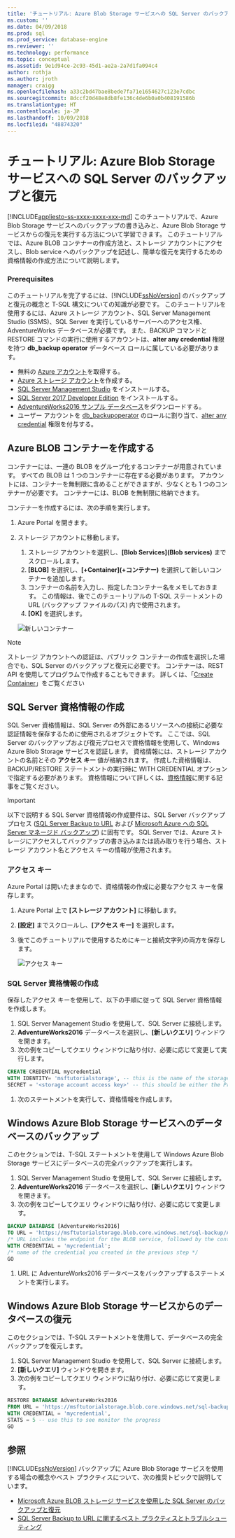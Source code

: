```yaml
---
title: 'チュートリアル: Azure Blob Storage サービスへの SQL Server のバックアップと復元 | Microsoft Docs'
ms.custom: ''
ms.date: 04/09/2018
ms.prod: sql
ms.prod_service: database-engine
ms.reviewer: ''
ms.technology: performance
ms.topic: conceptual
ms.assetid: 9e1d94ce-2c93-45d1-ae2a-2a7d1fa094c4
author: rothja
ms.author: jroth
manager: craigg
ms.openlocfilehash: a33c2bd47bae8bede7fa71e1654627c123e7cdbc
ms.sourcegitcommit: 8dccf20d48e8db8fe136c4de6b0a0b408191586b
ms.translationtype: HT
ms.contentlocale: ja-JP
ms.lasthandoff: 10/09/2018
ms.locfileid: "48874320"
---
```

# <a name="tutorial-sql-server-backup-and-restore-to-azure-blob-storage-service"></a>チュートリアル: Azure Blob Storage サービスへの SQL Server のバックアップと復元
[!INCLUDE[appliesto-ss-xxxx-xxxx-xxx-md](../includes/appliesto-ss-xxxx-xxxx-xxx-md.md)]
このチュートリアルで、Azure Blob Storage サービスへのバックアップの書き込みと、Azure Blob Storage サービスからの復元を実行する方法について学習できます。  このチュートリアルでは、Azure BLOB コンテナーの作成方法と、ストレージ アカウントにアクセスし、Blob service へのバックアップを記述し、簡単な復元を実行するための資格情報の作成方法について説明します。
  
### <a name="prerequisites"></a>Prerequisites  
このチュートリアルを完了するには、[!INCLUDE[ssNoVersion](../includes/ssnoversion-md.md)] のバックアップと復元の概念と T-SQL 構文についての知識が必要です。 このチュートリアルを使用するには、Azure ストレージ アカウント、SQL Server Management Studio (SSMS)、SQL Server を実行しているサーバーへのアクセス権、AdventureWorks データベースが必要です。 また、BACKUP コマンドと RESTORE コマンドの実行に使用するアカウントは、**alter any credential** 権限を持つ **db_backup operator** データベース ロールに属している必要があります。 

- 無料の [Azure アカウント](https://azure.microsoft.com/offers/ms-azr-0044p/)を取得する。
- [Azure ストレージ アカウント](https://docs.microsoft.com/azure/storage/common/storage-quickstart-create-account?tabs=portal)を作成する。
- [SQL Server Management Studio](https://docs.microsoft.com/sql/ssms/download-sql-server-management-studio-ssms) をインストールする。
- [SQL Server 2017 Developer Edition](https://www.microsoft.com/sql-server/sql-server-downloads) をインストールする。
- [AdventureWorks2016 サンプル データベース](https://docs.microsoft.com/sql/samples/adventureworks-install-configure)をダウンロードする。
- ユーザー アカウントを [db_backupoperator](https://docs.microsoft.com/sql/relational-databases/security/authentication-access/database-level-roles) のロールに割り当て、[alter any credential](https://docs.microsoft.com/sql/t-sql/statements/alter-credential-transact-sql) 権限を付与する。 


## <a name="create-azure-blob-container"></a>Azure BLOB コンテナーを作成する
コンテナーには、一連の BLOB をグループ化するコンテナーが用意されています。 すべての BLOB は 1 つのコンテナーに存在する必要があります。 アカウントには、コンテナーを無制限に含めることができますが、少なくとも 1 つのコンテナーが必要です。 コンテナーには、BLOB を無制限に格納できます。 

コンテナーを作成するには、次の手順を実行します。

1. Azure Portal を開きます。 
1. ストレージ アカウントに移動します。 
   1. ストレージ アカウントを選択し、**[Blob Services]\(Blob services\)** までスクロールします。
   1. **[BLOB]** を選択し、**[+Container]\(+コンテナー\)** を選択して新しいコンテナーを追加します。 
   1. コンテナーの名前を入力し、指定したコンテナー名をメモしておきます。 この情報は、後でこのチュートリアルの T-SQL ステートメントの URL (バックアップ ファイルのパス) 内で使用されます。 
   1. **[OK]** を選択します。 
    
    ![新しいコンテナー](media/tutorial-sql-server-backup-and-restore-to-azure-blob-storage-service/new-container.png)


  >[!NOTE]
  >ストレージ アカウントへの認証は、パブリック コンテナーの作成を選択した場合でも、SQL Server のバックアップと復元に必要です。 コンテナーは、REST API を使用してプログラムで作成することもできます。 詳しくは、「[Create Container](https://docs.microsoft.com/rest/api/storageservices/Create-Container)」をご覧ください


## <a name="create-a-sql-server-credential"></a>SQL Server 資格情報の作成
SQL Server 資格情報は、SQL Server の外部にあるリソースへの接続に必要な認証情報を保存するために使用されるオブジェクトです。 ここでは、SQL Server のバックアップおよび復元プロセスで資格情報を使用して、Windows Azure Blob Storage サービスを認証します。 資格情報には、ストレージ アカウントの名前とその **アクセス キー** 値が格納されます。 作成した資格情報は、BACKUP/RESTORE ステートメントの実行時に WITH CREDENTIAL オプションで指定する必要があります。 資格情報について詳しくは、[資格情報](https://docs.microsoft.com/sql/relational-databases/security/authentication-access/credentials-database-engine)に関する記事をご覧ください。 

  >[!IMPORTANT]
  >以下で説明する SQL Server 資格情報の作成要件は、SQL Server バックアップ プロセス ([SQL Server Backup to URL](backup-restore/sql-server-backup-to-url.md) および [Microsoft Azure への SQL Server マネージド バックアップ](backup-restore/sql-server-managed-backup-to-microsoft-azure.md)) に固有です。 SQL Server では、Azure ストレージにアクセスしてバックアップの書き込みまたは読み取りを行う場合、ストレージ アカウント名とアクセス キーの情報が使用されます。

### <a name="access-keys"></a>アクセス キー
Azure Portal は開いたままなので、資格情報の作成に必要なアクセス キーを保存します。 

1. Azure Portal 上で **[ストレージ アカウント]** に移動します。 
1. **[設定]** までスクロールし、**[アクセス キー]** を選択します。 
1. 後でこのチュートリアルで使用するためにキーと接続文字列の両方を保存します。 

   ![アクセス キー](media/tutorial-sql-server-backup-and-restore-to-azure-blob-storage-service/access-keys.png)

### <a name="create-a-sql-server-credential"></a>SQL Server 資格情報の作成
保存したアクセス キーを使用して、以下の手順に従って SQL Server 資格情報を作成します。 

1. SQL Server Management Studio を使用して、SQL Server に接続します。 
1. **AdventureWorks2016** データベースを選択し、**[新しいクエリ]** ウィンドウを開きます。 
1. 次の例をコピーしてクエリ ウィンドウに貼り付け、必要に応じて変更して実行します。 

  ```sql
  CREATE CREDENTIAL mycredential   
  WITH IDENTITY= 'msftutorialstorage', -- this is the name of the storage account you specified when creating a storage account   
  SECRET = '<storage account access key>' -- this should be either the Primary or Secondary Access Key for the storage account 
  ```
1. 次のステートメントを実行して、資格情報を作成します。 

## <a name="backup-database-to-the-windows-azure-blob-storage-service"></a>Windows Azure Blob Storage サービスへのデータベースのバックアップ
このセクションでは、T-SQL ステートメントを使用して Windows Azure Blob Storage サービスにデータベースの完全バックアップを実行します。 

1. SQL Server Management Studio を使用して、SQL Server に接続します。 
1. **AdventureWorks2016** データベースを選択し、**[新しいクエリ]** ウィンドウを開きます。 
1. 次の例をコピーしてクエリ ウィンドウに貼り付け、必要に応じて変更します。 

 ```sql
 BACKUP DATABASE [AdventureWorks2016] 
 TO URL = 'https://msftutorialstorage.blob.core.windows.net/sql-backup/AdventureWorks2016.bak' 
 /* URL includes the endpoint for the BLOB service, followed by the container name, and the name of the backup file*/ 
 WITH CREDENTIAL = 'mycredential';
 /* name of the credential you created in the previous step */ 
 GO
 ```
1. URL に AdventureWorks2016 データベースをバックアップするステートメントを実行します。 

 
## <a name="restore-database-from-windows-azure-blob-storage-service"></a>Windows Azure Blob Storage サービスからのデータベースの復元
このセクションでは、T-SQL ステートメントを使用して、データベースの完全バックアップを復元します。 

1. SQL Server Management Studio を使用して、SQL Server に接続します。 
1. **[新しいクエリ]** ウィンドウを開きます。 
1. 次の例をコピーしてクエリ ウィンドウに貼り付け、必要に応じて変更します。 

 ```sql
 RESTORE DATABASE AdventureWorks2016 
 FROM URL = 'https://msftutorialstorage.blob.core.windows.net/sql-backup/AdventureWorks2016.bak' 
 WITH CREDENTIAL = 'mycredential',
 STATS = 5 -- use this to see monitor the progress
 GO
 ``` 

## <a name="see-also"></a>参照 
[!INCLUDE[ssNoVersion](../includes/ssnoversion-md.md)] バックアップに Azure Blob Storage サービスを使用する場合の概念やベスト プラクティスについて、次の推奨トピックで説明しています。  
  
-   [Microsoft Azure BLOB ストレージ サービスを使用した SQL Server のバックアップと復元](../relational-databases/backup-restore/sql-server-backup-and-restore-with-microsoft-azure-blob-storage-service.md)   
-   [SQL Server Backup to URL に関するベスト プラクティスとトラブルシューティング](../relational-databases/backup-restore/sql-server-backup-to-url-best-practices-and-troubleshooting.md)  
  
